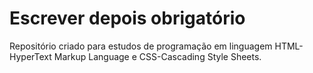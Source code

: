 # Escrever depois obrigatório
Repositório criado para estudos de programação em linguagem HTML-HyperText Markup Language e CSS-Cascading Style Sheets.